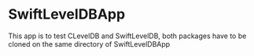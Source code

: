 # SwiftLevelDBApp

This app is to test CLevelDB and SwiftLevelDB, both packages have to be cloned on the same directory of SwiftLevelDBApp
